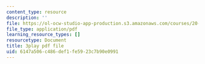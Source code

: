 ```yaml
---
content_type: resource
description: ''
file: https://ol-ocw-studio-app-production.s3.amazonaws.com/courses/20-219-becoming-the-next-bill-nye-writing-and-hosting-the-educational-show-january-iap-2015/6147a506c486def1fe5923c7b90e0991_YzUx6j3Qv4I.pdf
file_type: application/pdf
learning_resource_types: []
resourcetype: Document
title: 3play pdf file
uid: 6147a506-c486-def1-fe59-23c7b90e0991
---
```

